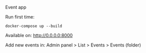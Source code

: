 Event app

Run first time:
```
docker-compose up --build
```

Available on:
http://0.0.0.0:8000

Add new events in:
Admin panel > List > Events > Events (folder)